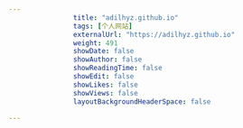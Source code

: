 ---
                title: "adilhyz.github.io"
                tags: [个人网站]
                externalUrl: "https://adilhyz.github.io"
                weight: 491
                showDate: false
                showAuthor: false
                showReadingTime: false
                showEdit: false
                showLikes: false
                showViews: false
                layoutBackgroundHeaderSpace: false
                ---

